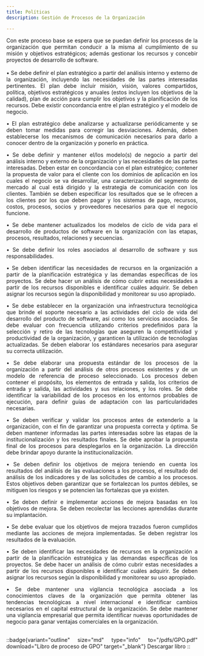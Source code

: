 ```yaml
---
title: Políticas
description: Gestión de Procesos de la Organización

---
```

<div style="text-align: justify;">
Con este proceso base se espera que se puedan definir los procesos de la organización que permitan conducir a la misma al cumplimiento de su misión y objetivos estratégicos; además gestionar los recursos y concebir proyectos de desarrollo de software.
<br><br>
• Se debe definir el plan estratégico a partir del análisis interno y externo de la organización, incluyendo las necesidades de las partes interesadas pertinentes. El plan debe incluir misión, visión, valores compartidos, política, objetivos estratégicos y anuales (estos incluyen los objetivos de la calidad), plan de acción para cumplir los objetivos y la planificación de los recursos. Debe existir concordancia entre el plan estratégico y el modelo de negocio.

• El plan estratégico debe analizarse y actualizarse periódicamente y se deben tomar medidas para corregir las desviaciones. Además, deben establecerse los mecanismos de comunicación necesarios para darlo a conocer dentro de la organización y ponerlo en práctica.

• Se debe definir y mantener el/los modelo(s) de negocio a partir del análisis interno y externo de la organización y las necesidades de las partes interesadas. Deben estar en concordancia con el plan estratégico; contener la propuesta de valor para el cliente con los dominios de aplicación en los cuales el negocio se va desarrollar, una caracterización del segmento de mercado al cual está dirigido y la estrategia de comunicación con los clientes. También se deben especificar los resultados que se le ofrecen a los clientes por los que deben pagar y los sistemas de pago, recursos, costos, procesos, socios y proveedores necesarios para que el negocio funcione.

• Se debe mantener actualizados los modelos de ciclo de vida para el desarrollo de productos de software en la organización con las etapas, procesos, resultados, relaciones y secuencias.

• Se debe definir los roles asociados al desarrollo de software y sus responsabilidades.

• Se deben identificar las necesidades de recursos en la organización a partir de la planificación estratégica y las demandas específicas de los proyectos. Se debe hacer un análisis de cómo cubrir estas necesidades a partir de los recursos disponibles e identificar cuáles adquirir. Se deben asignar los recursos según la disponibilidad y monitorear su uso apropiado.

• Se debe establecer en la organización una infraestructura tecnológica que brinde el soporte necesario a las actividades del ciclo de vida del desarrollo del producto de software, así como los servicios asociados. Se debe evaluar con frecuencia utilizando criterios predefinidos para la selección y retiro de las tecnologías que aseguren la competitividad y productividad de la organización, y garanticen la utilización de tecnologías actualizadas. Se deben elaborar los estándares necesarios para asegurar su correcta utilización.

• Se debe elaborar una propuesta estándar de los procesos de la organización a partir del análisis de otros procesos existentes y de un modelo de referencia de proceso seleccionado. Los procesos deben contener el propósito, los elementos de entrada y salida, los criterios de entrada y salida, las actividades y sus relaciones, y los roles. Se debe identificar la variabilidad de los procesos en los entornos probables de ejecución, para definir guías de adaptación con las particularidades necesarias.

• Se deben verificar y validar los procesos antes de extenderlo a la organización, con el fin de garantizar una propuesta correcta y óptima. Se deben mantener informadas las partes interesadas sobre las etapas de la institucionalización y los resultados finales. Se debe aprobar la propuesta final de los procesos para desplegarlos en la organización. La dirección debe brindar apoyo durante la institucionalización.

• Se deben definir los objetivos de mejora teniendo en cuenta los resultados del análisis de las evaluaciones a los procesos, el resultado del análisis de los indicadores y de las solicitudes de cambio a los procesos. Estos objetivos deben garantizar que se fortalezcan los puntos débiles, se mitiguen los riesgos y se potencien las fortalezas que ya existen.

• Se deben definir e implementar acciones de mejora basadas en los objetivos de mejora. Se deben recolectar las lecciones aprendidas durante su implantación.

• Se debe evaluar que los objetivos de mejora trazados fueron cumplidos mediante las acciones de mejora implementadas. Se deben registrar los resultados de la evaluación.

• Se deben identificar las necesidades de recursos en la organización a partir de la planificación estratégica y las demandas específicas de los proyectos. Se debe hacer un análisis de cómo cubrir estas necesidades a partir de los recursos disponibles e identificar cuáles adquirir. Se deben asignar los recursos según la disponibilidad y monitorear su uso apropiado.

• Se debe mantener una vigilancia tecnológica asociada a los conocimientos claves de la organización que permita obtener las tendencias tecnológicas a nivel internacional e identificar cambios necesarios en el capital estructural de la organización. Se debe mantener una vigilancia empresarial que permita identificar nuevas oportunidades de negocio para ganar ventajas comerciales en la organización.
<br>
<br>

::badge{variant="outline" size="md" type="info" to="/pdfs/GPO.pdf" download="Libro de proceso de GPO" target="_blank"}
Descargar libro
::
</div>

